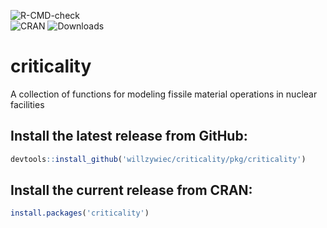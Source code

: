 ![R-CMD-check](https://github.com/willzywiec/criticality/workflows/R-CMD-check/badge.svg)  
![CRAN](https://cranlogs.r-pkg.org/badges/version/criticality)
![Downloads](https://cranlogs.r-pkg.org/badges/grand-total/criticality)

# criticality

A collection of functions for modeling fissile material operations in nuclear facilities  
  
## Install the latest release from GitHub:  
```r
devtools::install_github('willzywiec/criticality/pkg/criticality')
```

## Install the current release from CRAN:  
```r
install.packages('criticality')
